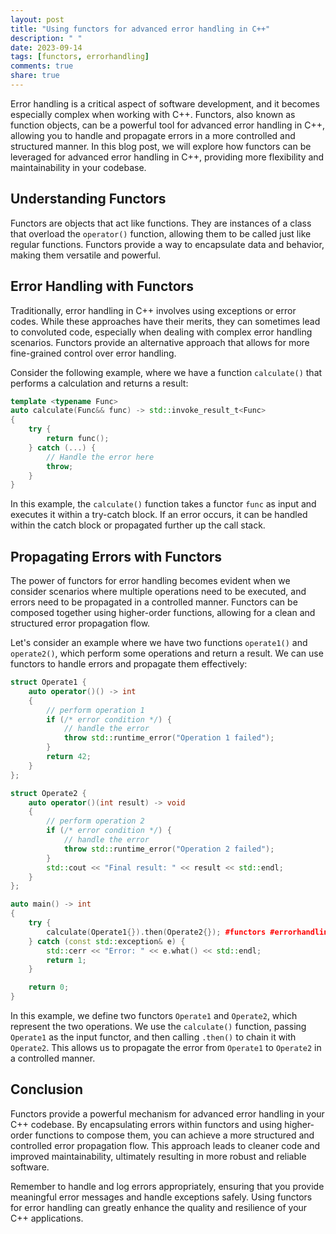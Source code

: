 ```yaml
---
layout: post
title: "Using functors for advanced error handling in C++"
description: " "
date: 2023-09-14
tags: [functors, errorhandling]
comments: true
share: true
---
```


Error handling is a critical aspect of software development, and it becomes especially complex when working with C++. Functors, also known as function objects, can be a powerful tool for advanced error handling in C++, allowing you to handle and propagate errors in a more controlled and structured manner. In this blog post, we will explore how functors can be leveraged for advanced error handling in C++, providing more flexibility and maintainability in your codebase.

## Understanding Functors

Functors are objects that act like functions. They are instances of a class that overload the `operator()` function, allowing them to be called just like regular functions. Functors provide a way to encapsulate data and behavior, making them versatile and powerful.

## Error Handling with Functors

Traditionally, error handling in C++ involves using exceptions or error codes. While these approaches have their merits, they can sometimes lead to convoluted code, especially when dealing with complex error handling scenarios. Functors provide an alternative approach that allows for more fine-grained control over error handling.

Consider the following example, where we have a function `calculate()` that performs a calculation and returns a result:

```cpp
template <typename Func>
auto calculate(Func&& func) -> std::invoke_result_t<Func>
{
    try {
        return func();
    } catch (...) {
        // Handle the error here
        throw;
    }
}
```

In this example, the `calculate()` function takes a functor `func` as input and executes it within a try-catch block. If an error occurs, it can be handled within the catch block or propagated further up the call stack.

## Propagating Errors with Functors

The power of functors for error handling becomes evident when we consider scenarios where multiple operations need to be executed, and errors need to be propagated in a controlled manner. Functors can be composed together using higher-order functions, allowing for a clean and structured error propagation flow.

Let's consider an example where we have two functions `operate1()` and `operate2()`, which perform some operations and return a result. We can use functors to handle errors and propagate them effectively:

```cpp
struct Operate1 {
    auto operator()() -> int
    {
        // perform operation 1
        if (/* error condition */) {
            // handle the error
            throw std::runtime_error("Operation 1 failed");
        }
        return 42;
    }
};

struct Operate2 {
    auto operator()(int result) -> void
    {
        // perform operation 2
        if (/* error condition */) {
            // handle the error
            throw std::runtime_error("Operation 2 failed");
        }
        std::cout << "Final result: " << result << std::endl;
    }
};

auto main() -> int
{
    try {
        calculate(Operate1{}).then(Operate2{}); #functors #errorhandling
    } catch (const std::exception& e) {
        std::cerr << "Error: " << e.what() << std::endl;
        return 1;
    }

    return 0;
}
```

In this example, we define two functors `Operate1` and `Operate2`, which represent the two operations. We use the `calculate()` function, passing `Operate1` as the input functor, and then calling `.then()` to chain it with `Operate2`. This allows us to propagate the error from `Operate1` to `Operate2` in a controlled manner.

## Conclusion

Functors provide a powerful mechanism for advanced error handling in your C++ codebase. By encapsulating errors within functors and using higher-order functions to compose them, you can achieve a more structured and controlled error propagation flow. This approach leads to cleaner code and improved maintainability, ultimately resulting in more robust and reliable software.

Remember to handle and log errors appropriately, ensuring that you provide meaningful error messages and handle exceptions safely. Using functors for error handling can greatly enhance the quality and resilience of your C++ applications.